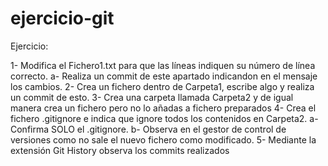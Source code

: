 # ejercicio-git

Ejercicio:

1- Modifica el Fichero1.txt para que las líneas indiquen su número de línea correcto.
    a- Realiza un commit de este apartado indicandon en el mensaje los cambios.
2- Crea un fichero dentro de Carpeta1, escribe algo y realiza un commit de esto.
3- Crea una carpeta llamada Carpeta2 y de igual manera crea un fichero pero no lo añadas a fichero preparados 
4- Crea el fichero .gitignore e indica que ignore todos los contenidos en Carpeta2.
    a- Confirma SOLO el .gitignore.
    b- Observa en el gestor de control de versiones como no sale el nuevo fichero como modificado.
5- Mediante la extensión Git History observa los commits realizados






